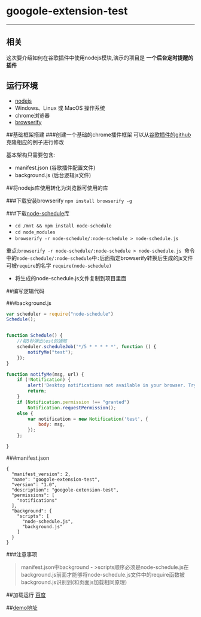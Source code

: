 # googole-extension-test

----

## 相关
这次要介绍如何在谷歌插件中使用nodejs模块,演示的项目是 **一个后台定时提醒的插件**

## 运行环境
* [nodejs](http://nodejs.org/)
* Windows、Linux 或 MacOS 操作系统
* chrome浏览器
* [browserify](https://github.com/substack/node-browserify)


##基础框架搭建
###创建一个基础的chrome插件框架
可以从[谷歌插件的github](https://github.com/GoogleChrome/chrome-app-samples)克隆相应的例子进行修改

基本架构只需要包含:

* manifest.json (谷歌插件配置文件)
*  background.js (后台逻辑js文件)


##将nodejs库使用转化为浏览器可使用的库

###下载安装browserify
`npm install browserify -g`


###下载[node-schedule](https://github.com/tejasmanohar/node-schedule)库
* `cd /mnt && npm install node-schedule` 
*  `cd node_modules`
* `browserify -r node-schedule/:node-schedule > node-schedule.js `

重点:`browserify -r node-schedule/:node-schedule > node-schedule.js `命令中的`node-schedule/:node-schedule`中`:`后面指定browserify转换后生成的js文件可被`require`的名字
`require(node-schedule)`

* 将生成的node-schedule.js文件复制到项目里面

##编写逻辑代码

###background.js
```javascript
var scheduler = require("node-schedule")
Schedule();


function Schedule() {
	//每5秒弹出test的通知
	scheduler.scheduleJob('*/5 * * * * *', function () {
		notifyMe("test");
	});
}

function notifyMe(msg, url) {
	if (!Notification) {
		alert('Desktop notifications not available in your browser. Try Chromium.');
		return;
	}
	if (Notification.permission !== "granted")
		Notification.requestPermission();
	else {
		var notification = new Notification('test', {
			body: msg,
		});
    };

}


```

###manifest.json
```
{
  "manifest_version": 2,
  "name": "googole-extension-test",
  "version": "1.0",
  "description": "googole-extension-test",
  "permissions": [
    "notifications"
  ],
  "background": {
    "scripts": [
      "node-schedule.js",
      "background.js"
    ]
  }
}
```


###注意事项
>manifest.json中background - >scripts顺序必须是node-schedule.js在background.js前面才能够将node-schedule.js文件中的require函数被background.js识别到(和页面js加载相同原理)

##加载运行
[百度](www.baidu.com)

##[demo地址]()









